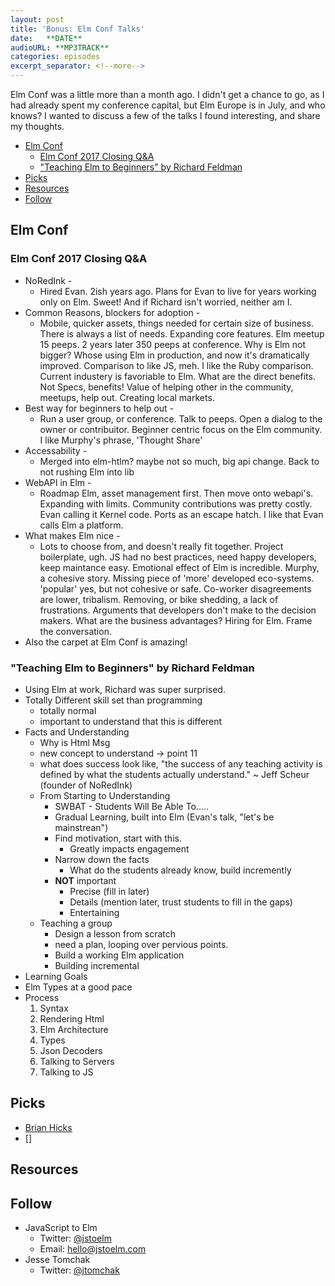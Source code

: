 ```yaml
---
layout: post
title: 'Bonus: Elm Conf Talks'
date:   **DATE**
audioURL: **MP3TRACK**
categories: episodes
excerpt_separator: <!--more-->
---
```

Elm Conf was a little more than a month ago. I didn't get a chance to go, as I had already spent my conference capital, but Elm Europe is in July, and who knows? I wanted to discuss a few of the talks I found interesting, and share my thoughts. 
<!--more-->
<!-- TOC -->

- [Elm Conf](#elm-conf)
  - [Elm Conf 2017 Closing Q&A](#elm-conf-2017-closing-qa)
  - ["Teaching Elm to Beginners" by Richard Feldman](#teaching-elm-to-beginners-by-richard-feldman)
- [Picks](#picks)
- [Resources](#resources)
- [Follow](#follow)

<!-- /TOC -->


## Elm Conf

### Elm Conf 2017 Closing Q&A
* NoRedInk - 
  * Hired Evan. 2ish years ago. Plans for Evan to live for years working only on Elm. Sweet! And if Richard isn't worried, neither am I. 
* Common Reasons, blockers for adoption -
  * Mobile, quicker assets, things needed for certain size of business. There is always a list of needs. Expanding core features. Elm meetup 15 peeps. 2 years later 350 peeps at conference. Why is Elm not bigger? Whose using Elm in production, and now it's dramatically improved. Comparison to like JS, meh. I like the Ruby comparison. Current industery is favoriable to Elm. What are the direct benefits. Not Specs, benefits! Value of helping other in the community, meetups, help out. Creating local markets. 
* Best way for beginners to help out -
  * Run a user group, or conference. Talk to peeps. Open a dialog to the owner or contribuitor. Beginner centric focus on the Elm community. I like Murphy's phrase, 'Thought Share'
* Accessability -
  * Merged into elm-htlm? maybe not so much, big api change. Back to not rushing Elm into lib
* WebAPI in Elm - 
  * Roadmap Elm, asset management first. Then move onto webapi's. Expanding with limits. Community contributions was pretty costly. Evan calling it Kernel code. Ports as an escape hatch. I like that Evan calls Elm a platform. 
* What makes Elm nice - 
  * Lots to choose from, and doesn't really fit together. Project boilerplate, ugh. JS had no best practices, need happy developers, keep maintance easy. Emotional effect of Elm is incredible. Murphy, a cohesive story. Missing piece of 'more' developed eco-systems. 'popular' yes, but not cohesive or safe. Co-worker disagreements are lower, tribalism. Removing, or bike shedding, a lack of frustrations. Arguments that developers don't make to the decision makers. What are the business advantages? Hiring for Elm. Frame the conversation. 
* Also the carpet at Elm Conf is amazing!

### "Teaching Elm to Beginners" by Richard Feldman
* Using Elm at work, Richard was super surprised. 
* Totally Different skill set than programming
  * totally normal
  * important to understand that this is different
* Facts and Understanding
  * Why is Html Msg
  * new concept to understand -> point 11
  * what does success look like, "the success of any teaching activity is defined by what the students actually understand." ~ Jeff Scheur (founder of NoRedInk)
  * From Starting to Understanding
    * SWBAT - Students Will Be Able To.....
    * Gradual Learning, built into Elm (Evan's talk, "let's be mainstrean")
    * Find motivation, start with this. 
      * Greatly impacts engagement
    * Narrow down the facts
      * What do the students already know, build incremently
    * **NOT** important
      * Precise (fill in later)
      * Details (mention later, trust students to fill in the gaps)
      * Entertaining 
  * Teaching a group
    * Design a lesson from scratch
    * need a plan, looping over pervious points. 
    * Build a working Elm application
    * Building incremental
* Learning Goals
* Elm Types at a good pace
* Process 
  1. Syntax
  2. Rendering Html
  3. Elm Architecture
  4. Types
  5. Json Decoders
  6. Talking to Servers
  7. Talking to JS

## Picks
* [Brian Hicks]()
* []
## Resources

## Follow
* JavaScript to Elm
  * Twitter: [@jstoelm](https://twitter.com/jstoelm)
  * Email: [hello@jstoelm.com](mailto:hello@jstoelm.com)
* Jesse Tomchak
  * Twitter: [@jtomchak](https://twitter.com/jtomchak)
